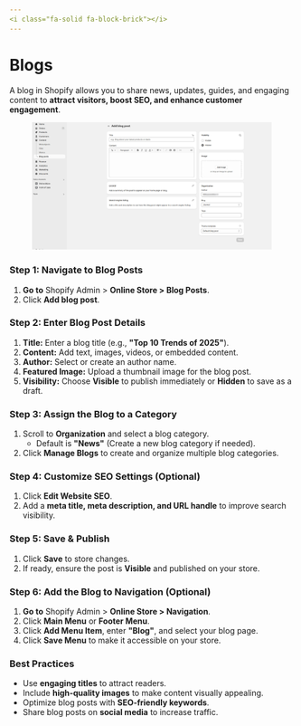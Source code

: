 ```yaml
---
<i class="fa-solid fa-block-brick"></i>
---
```


# Blogs

A blog in Shopify allows you to share news, updates, guides, and engaging content to **attract visitors, boost SEO, and enhance customer engagement**.

<figure><img src="../.gitbook/assets/blog.jpg" alt=""><figcaption></figcaption></figure>

### **Step 1: Navigate to Blog Posts**

1. **Go to** Shopify Admin > **Online Store > Blog Posts**.
2. Click **Add blog post**.

### **Step 2: Enter Blog Post Details**

1. **Title:** Enter a blog title (e.g., **"Top 10  Trends of 2025"**).
2. **Content:** Add text, images, videos, or embedded content.
3. **Author:** Select or create an author name.
4. **Featured Image:** Upload a thumbnail image for the blog post.
5. **Visibility:** Choose **Visible** to publish immediately or **Hidden** to save as a draft.

### **Step 3: Assign the Blog to a Category**

1. Scroll to **Organization** and select a blog category.
   * Default is **"News"** (Create a new blog category if needed).
2. Click **Manage Blogs** to create and organize multiple blog categories.

### **Step 4: Customize SEO Settings (Optional)**

1. Click **Edit Website SEO**.
2. Add a **meta title, meta description, and URL handle** to improve search visibility.

### **Step 5: Save & Publish**

1. Click **Save** to store changes.
2. If ready, ensure the post is **Visible** and published on your store.

### **Step 6: Add the Blog to Navigation (Optional)**

1. **Go to** Shopify Admin > **Online Store > Navigation**.
2. Click **Main Menu** or **Footer Menu**.
3. Click **Add Menu Item**, enter **"Blog"**, and select your blog page.
4. Click **Save Menu** to make it accessible on your store.

### **Best Practices**

* Use **engaging titles** to attract readers.
* Include **high-quality images** to make content visually appealing.
* Optimize blog posts with **SEO-friendly keywords**.
* Share blog posts on **social media** to increase traffic.
